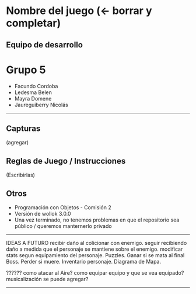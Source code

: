 # Nombre del juego (<- borrar y completar)

## Equipo de desarrollo
# Grupo 5 #

- Facundo Cordoba
- Ledesma Belen
- Mayra Domene
- Jaureguiberry Nicolás


-------------------------------------------------------------------
## Capturas

(agregar)

## Reglas de Juego / Instrucciones

(Escribirlas)


## Otros

- Programación con Objetos - Comisión 2
- Versión de wollok 3.0.0 
- Una vez terminado, no tenemos problemas en que el repositorio sea público / queremos manternerlo privado
-------------------------------------------------------------------------------------

IDEAS A FUTURO
recibir daño al colicionar con enemigo.
seguir recibiendo daño a medida que el personaje se mantiene sobre el enemigo. 
modificar stats segun equipamiento del personaje.
Puzzles.
Ganar si se mata al final Boss.
Perder si muere.
Inventario personaje.
Diagrama de Mapa.

??????
como atacar al Aire?
como equipar equipo y que se vea equipado?
musicalización se puede agregar?


------------------------------------------------

